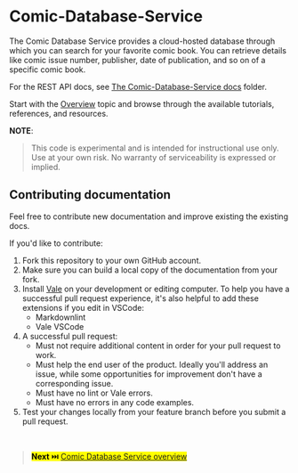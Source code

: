 # Comic-Database-Service
The Comic Database Service provides a cloud-hosted database through which you can search for your favorite comic book. You can retrieve details like comic issue number, publisher, date of publication, and so on of a specific comic book. 

For the REST API docs, see [The Comic-Database-Service docs](./docs) folder.

Start with the [Overview](docs/overview/comic-database-overview.md) topic and browse through the available tutorials, references, and resources.

**NOTE**:

> This code is experimental and is intended for instructional use only.
Use at your own risk. No warranty of serviceability is expressed or implied.

## Contributing documentation

Feel free to contribute new documentation and improve existing the existing docs.

If you'd like to contribute:

1. Fork this repository to your own GitHub account.
2. Make sure you can build a local copy of the documentation from your fork.
3. Install [Vale](https://vale.sh/) on your development or editing computer.
   To help you have a successful pull request experience, it's also helpful
   to add these extensions if you edit in VSCode:
    * Markdownlint
    * Vale VSCode
4. A successful pull request:
    * Must not require additional content in order for your pull request to work.
    * Must help the end user of the product. Ideally you'll address an issue, while some opportunities for improvement don't have a corresponding issue.
    * Must have no lint or Vale errors.
    * Must have no errors in any code examples.
5. Test your changes locally from your feature branch before you submit a pull request.
<br>

> <mark>**Next** ⏭️ [Comic Database Service overview](docs/overview/comic-database-overview.md)</mark>
